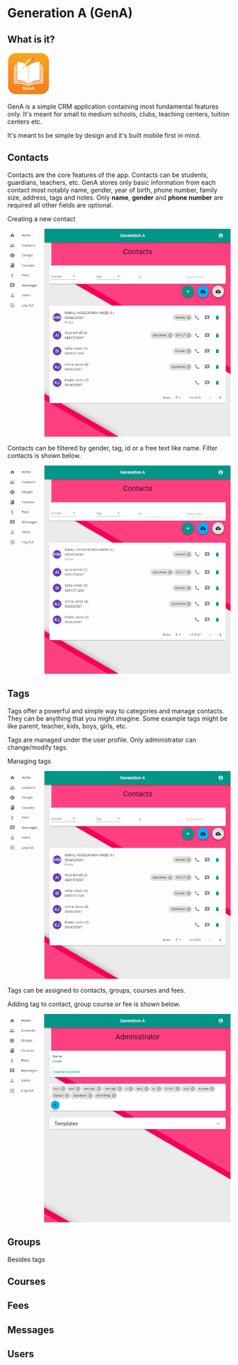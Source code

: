 # Generation A (GenA)

## What is it?


![GenA](images/icon-96x96.png "Generation A")

GenA is a simple CRM application containing most fundamental features only. It's meant for small to medium schools, clubs, teaching centers, tuition centers etc.

It's meant to be simple by design and it's built mobile first in mind.


## Contacts

Contacts are the core features of the app. Contacts can be students, guardians, teachers, etc. GenA stores only basic information from each contact most notably name, gender, year of birth, phone number, family size, address, tags and notes. Only **name**, **gender** and **phone number** are required all other fields are optional.

Creating a new contact

![Contact](images/contact.gif "Create contact")

Contacts can be filtered by gender, tag, id or a free text like name. Filter contacts is shown below.

![Filter](images/contacts-filter.gif "Filtering contacts")


## Tags

Tags offer a powerful and simple way to categories and manage contacts. They can be anything that you might imagine. Some example tags might be like parent, teacher, kids, boys, girls, etc.

Tags are managed under the user profile. Only administrator can change/modify tags.

Managing tags

![Tags](images/tags.gif "Manage tags")

Tags can be assigned to contacts, groups, courses and fees.

Adding tag to contact, group course or fee is shown below.

![Tags](images/add-tag.gif "Add tag")

## Groups

Besides tags

## Courses

## Fees

## Messages

## Users
